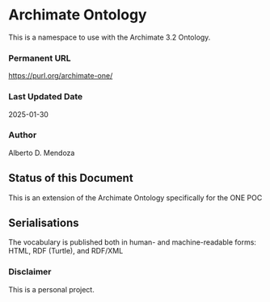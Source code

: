 # Archimate Ontology
This is a namespace to use with the Archimate 3.2 Ontology.  

### Permanent URL
  https://purl.org/archimate-one/
  
### Last Updated Date
  2025-01-30
### Author
  Alberto D. Mendoza

## Status of this Document
This is an extension of the Archimate Ontology specifically for the ONE POC

## Serialisations
The vocabulary is published both in human- and machine-readable forms: HTML, RDF (Turtle), and RDF/XML  

### Disclaimer
This is a personal project.  
